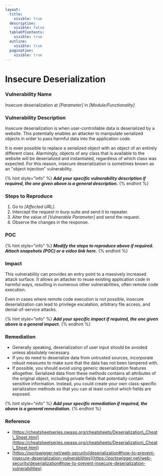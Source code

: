 ```yaml
---
layout:
  title:
    visible: true
  description:
    visible: false
  tableOfContents:
    visible: true
  outline:
    visible: true
  pagination:
    visible: true
---
```


# Insecure Deserialization

### **Vulnerability Name**

Insecure deserialization at _\[Parameter]_ in _\[Module/Functionality]_

### **Vulnerability Description**

Insecure deserialization is when user-controllable data is deserialized by a website. This potentially enables an attacker to manipulate serialized objects in order to pass harmful data into the application code.

It is even possible to replace a serialized object with an object of an entirely different class. Alarmingly, objects of any class that is available to the website will be deserialized and instantiated, regardless of which class was expected. For this reason, insecure deserialization is sometimes known as an "object injection" vulnerability.

{% hint style="info" %}
_**Add your specific vulnerability description if required, the one given above is a general description.**_
{% endhint %}

### Steps to Reproduce

1. Go to _\[Affected URL]_.
2. Intercept the request in burp suite and send it to repeater.
3. Alter the value of _\[Vulnerable Parameter]_ and send the request.
4. Observe the changes in the response.

### **POC**

{% hint style="info" %}
_**Modify the steps to reproduce above if required. Attach snapshots (POC) or a video link here.**_
{% endhint %}

### **Impact**

This vulnerability can provides an entry point to a massively increased attack surface. It allows an attacker to reuse existing application code in harmful ways, resulting in numerous other vulnerabilities, often remote code execution.

Even in cases where remote code execution is not possible, insecure deserialization can lead to privilege escalation, arbitrary file access, and denial-of-service attacks.

{% hint style="info" %}
_**Add your specific impact if required, the one given above is a general impact.**_
{% endhint %}

### **Remediation**

* Generally speaking, deserialization of user input should be avoided unless absolutely necessary.&#x20;
* If you do need to deserialize data from untrusted sources, incorporate robust measures to make sure that the data has not been tampered with.&#x20;
* If possible, you should avoid using generic deserialization features altogether. Serialized data from these methods contains all attributes of the original object, including private fields that potentially contain sensitive information. Instead, you could create your own class-specific serialization methods so that you can at least control which fields are exposed.

{% hint style="info" %}
_**Add your specific remediation if required, the above is a general remediation.**_
{% endhint %}

### Reference

* [https://cheatsheetseries.owasp.org/cheatsheets/Deserialization\_Cheat\_Sheet.html](https://cheatsheetseries.owasp.org/cheatsheets/Deserialization\_Cheat\_Sheet.html)
* [https://portswigger.net/web-security/deserialization#how-to-prevent-insecure-deserialization-vulnerabilities](https://portswigger.net/web-security/deserialization#how-to-prevent-insecure-deserialization-vulnerabilities)
